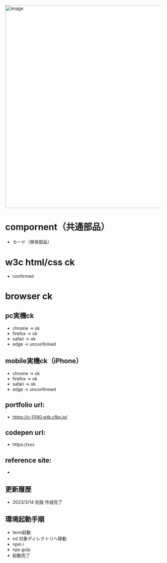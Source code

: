 <img width="651" alt="image" src="https://user-images.githubusercontent.com/99580997/224831833-3f16ccca-b55d-4ae6-bef4-229b3097fc59.png">

# compornent（共通部品）
- カード（単体部品）

# w3c html/css ck
- confirmed

# browser ck
## pc実機ck
- chrome → ok
- firefox → ok
- safari → ok
- edge → unconfirmed
## mobile実機ck（iPhone）
- chrome → ok
- firefox → ok
- safari → ok
- edge → unconfirmed

## portfolio url:

- https://c-0140.wtb.cfbx.jp/

## codepen url:
- https://xxx

## reference site:
- 

## 更新履歴

- 2023/3/14 初版 作成完了

## 環境起動手順
- term起動
- cd 対象ディレクトリへ移動
- npm i
- npx gulp
- 起動完了
